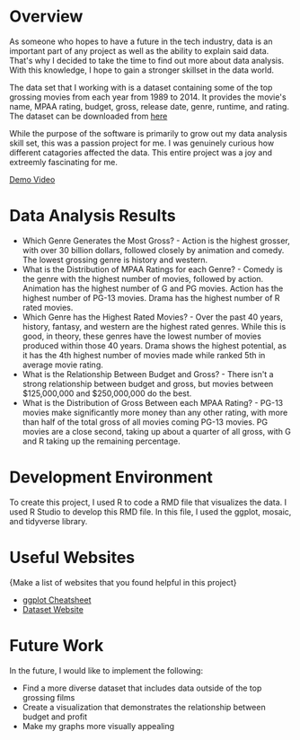 # Overview

As someone who hopes to have a future in the tech industry, data is an important part of any project as well as the ability to explain said data. That's why I decided to take the time to find out more about data analysis. With this knowledge, I hope to gain a stronger skillset in the data world.

The data set that I working with is a dataset containing some of the top grossing movies from each year from 1989 to 2014. It provides the movie's name, MPAA rating, budget, gross, release date, genre, runtime, and rating. The dataset can be downloaded from [here](https://www.kaggle.com/datasets/thedevastator/movie-gross-and-ratings-from-1989-to-2014?resource=download)

While the purpose of the software is primarily to grow out my data analysis skill set, this was a passion project for me. I was genuinely curious how different catagories affected the data. This entire project was a joy and extreemly fascinating for me.

[Demo Video](https://youtu.be/I2v7s0okJK0)

# Data Analysis Results

* Which Genre Generates the Most Gross? - Action is the highest grosser, with over 30 billion dollars, followed closely by animation and comedy. The lowest grossing genre is history and western.
* What is the Distribution of MPAA Ratings for each Genre? - Comedy is the genre with the highest number of movies, followed by action. Animation has the highest number of G and PG movies. Action has the highest number of PG-13 movies. Drama has the highest number of R rated movies.
* Which Genre has the Highest Rated Movies? - Over the past 40 years, history, fantasy, and western are the highest rated genres. While this is good, in theory, these genres have the lowest number of movies produced within those 40 years. Drama shows the highest potential, as it has the 4th highest number of movies made while ranked 5th in average movie rating.
* What is the Relationship Between Budget and Gross? - There isn't a strong relationship between budget and gross, but movies between $125,000,000 and $250,000,000 do the best.
* What is the Distribution of Gross Between each MPAA Rating? - PG-13 movies make significantly more money than any other rating, with more than half of the total gross of all movies coming PG-13 movies. PG movies are a close second, taking up about a quarter of all gross, with G and R taking up the remaining percentage.

# Development Environment

To create this project, I used R to code a RMD file that visualizes the data. I used R Studio to develop this RMD file. In this file, I used the ggplot, mosaic, and tidyverse library.

# Useful Websites

{Make a list of websites that you found helpful in this project}
* [ggplot Cheatsheet](https://ggplot2.tidyverse.org/)
* [Dataset Website](https://www.kaggle.com/)

# Future Work

In the future, I would like to implement the following:
* Find a more diverse dataset that includes data outside of the top grossing films
* Create a visualization that demonstrates the relationship between budget and profit
* Make my graphs more visually appealing